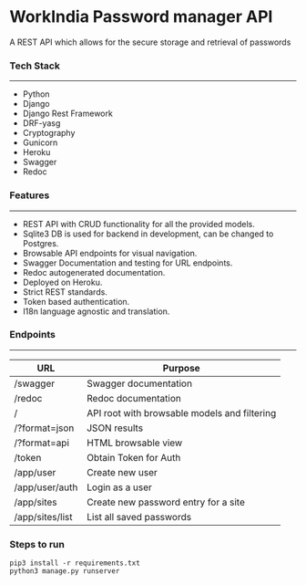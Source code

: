 # WorkIndia Password manager API
A REST API which allows for the secure storage and retrieval of passwords  


### Tech Stack
---
- Python
- Django
- Django Rest Framework
- DRF-yasg 
- Cryptography
- Gunicorn
- Heroku
- Swagger
- Redoc


### Features
---
- REST API with CRUD functionality for all the provided models.
- Sqlite3 DB is used for backend in development, can be changed to Postgres.
- Browsable API endpoints for visual navigation. 
- Swagger Documentation and testing for URL endpoints. 
- Redoc autogenerated documentation.
- Deployed on Heroku.
- Strict REST standards. 
- Token based authentication. 
- I18n language agnostic and translation. 

### Endpoints
---

URL |  Purpose 
---| ---
/swagger| Swagger documentation
/redoc | Redoc documentation
/  | API root with browsable models and filtering
/?format=json | JSON results
/?format=api | HTML browsable view
/token | Obtain Token for Auth
/app/user| Create new user
/app/user/auth| Login as a user
/app/sites| Create new password entry for a site
/app/sites/list | List all saved passwords

### Steps to run

```
pip3 install -r requirements.txt
python3 manage.py runserver
```